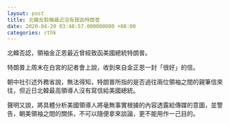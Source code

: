 ```yaml
---
layout: post
title: 北韓反駁稱最近沒有致函特朗普
date: 2020-04-20 03:48:57.000000000 +08:00
categories: rthk
---
```


北韓否認，領袖金正恩最近曾經致函美國總統特朗普。

特朗普上周末在白宮的記者會上說，收到來自金正恩一封「很好」的信。

朝中社引述外務省說，無法得知，特朗普所指的是否過往兩位領袖之間的親筆信來往，但近日北韓最高領導人沒有寫信給美國總統。

聲明又說，將具體分析美國領導人將毫無事實根據的內容透露給傳媒的意圖，並警告，朝美領袖之間的關係，不可以隨便拿來談論，更不能用作一己目的。
